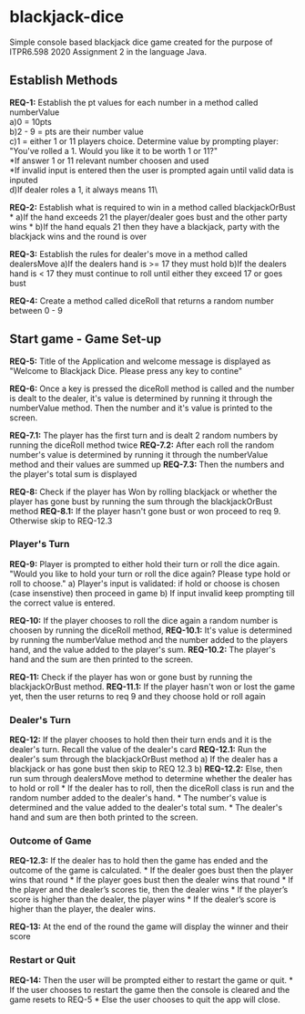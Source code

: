 # blackjack-dice
Simple console based blackjack dice game created for the purpose of ITPR6.598 2020 Assignment 2 in the language Java.

## Establish Methods
**REQ-1:** Establish the pt values for each number in a method called numberValue\
       a)0 = 10pts\
       b)2 - 9 = pts are their number value\
       c)1 = either 1 or 11 players choice. Determine value by prompting player: "You've rolled a 1. Would you like it to be worth 1 or 11?"\
              *If answer 1 or 11 relevant number choosen and used\
              *If invalid input is entered then the user is prompted again until valid data is inputed\
       d)If dealer roles a 1, it always means 11\

**REQ-2:** Establish what is required to win in a method called blackjackOrBust
    * a)If the hand exceeds 21 the player/dealer goes bust and the other party wins
    * b)If the hand equals 21 then they have a blackjack, party with the blackjack wins and the round is over
    
**REQ-3:** Establish the rules for dealer's move in a method called dealersMove
       a)If the dealers hand is >= 17 they must hold
       b)If the dealers hand is < 17 they must continue to roll until either they exceed 17 or goes bust
       
**REQ-4:** Create a method called diceRoll that returns a random number between 0 - 9 
     
    
    
## Start game - Game Set-up  
**REQ-5:** Title of the Application and welcome message is displayed as "Welcome to Blackjack Dice. Please press any key to contine"

**REQ-6:** Once a key is pressed the diceRoll method is called and the number is dealt to the dealer, it's value is determined by running it through the numberValue method. Then the number and it's value is printed to the screen.

**REQ-7.1:** The player has the first turn and is dealt 2 random numbers by running the diceRoll method twice 
**REQ-7.2:** After each roll the random number's value is determined by running it through the numberValue method and their values are summed up
**REQ-7.3:** Then the numbers and the player's total sum is displayed

**REQ-8:** Check if the player has Won by rolling blackjack or whether the player has gone bust by running the sum through the blackjackOrBust method 
**REQ-8.1:** If the player hasn't gone bust or won proceed to req 9. Otherwise skip to REQ-12.3


### Player's Turn
**REQ-9:** Player is prompted to either hold their turn or roll the dice again. "Would you like to hold your turn or roll the dice again? Please type hold or roll to choose."
       a) Player's input is validated: if hold or choose is chosen (case insenstive) then proceed in game
       b) If input invalid keep prompting till the correct value is entered.
    
**REQ-10:** If the player chooses to roll the dice again a random number is choosen by running the diceRoll method, 
**REQ-10.1:** It's value is determined by running the numberValue method and the number added to the players hand, and the value added to the player's sum. 
**REQ-10.2:** The player's hand and the sum are then printed to the screen.

**REQ-11:** Check if the player has won or gone bust by running the blackjackOrBust method.
**REQ-11.1:** If the player hasn't won or lost the game yet, then the user returns to req 9 and they choose hold or roll again

### Dealer's Turn
**REQ-12:** If the player chooses to hold then their turn ends and it is the dealer's turn. Recall the value of the dealer's card 
**REQ-12.1:** Run the dealer's sum through the blackjackOrBust method
       a) If the dealer has a blackjack or has gone bust then skip to REQ 12.3
       b)  **REQ-12.2:**  Else, then run sum through dealersMove method to determine whether the dealer has to hold or roll
                 * If the dealer has to roll, then the diceRoll class is run and the random number added to the dealer's hand.
                 * The number's value is determined and the value added to the dealer's total sum. 
                 * The dealer's hand and sum are then both printed to the screen.
                 
### Outcome of Game
**REQ-12.3:** If the dealer has to hold then the game has ended and the outcome of the game is calculated.
       * If the dealer goes bust then the player wins that round
       * If the player goes bust then the dealer wins that round
       * If the player and the dealer’s scores tie, then the dealer wins
       * If the player’s score is higher than the dealer, the player wins
       * If the dealer’s score is higher than the player, the dealer wins.

**REQ-13:** At the end of the round the game will display the winner and their score 

### Restart or Quit 
**REQ-14:** Then the user will be prompted either to restart the game or quit.
       * If the user chooses to restart the game then the console is cleared and the game resets to REQ-5
       * Else the user chooses to quit the app will close.
